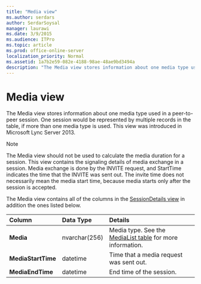 ```yaml
---
title: "Media view"
ms.author: serdars
author: SerdarSoysal
manager: laurawi
ms.date: 3/9/2015
ms.audience: ITPro
ms.topic: article
ms.prod: office-online-server
localization_priority: Normal
ms.assetid: 1a7b2e59-082e-4188-98ae-48ae9bd3494a
description: "The Media view stores information about one media type used in a peer-to-peer session. One session would be represented by multiple records in the table, if more than one media type is used. This view was introduced in Microsoft Lync Server 2013."
---
```


# Media view
 
The Media view stores information about one media type used in a peer-to-peer session. One session would be represented by multiple records in the table, if more than one media type is used. This view was introduced in Microsoft Lync Server 2013.
  
> [!NOTE]
> The Media view should not be used to calculate the media duration for a session. This view contains the signaling details of media exchange in a session. Media exchange is done by the INVITE request, and StartTime indicates the time that the INVITE was sent out. The invite time does not necessarily mean the media start time, because media starts only after the session is accepted. 
  
The Media view contains all of the columns in the [SessionDetails view](sessiondetails-0.md) in addition the ones listed below.
  
|**Column**|**Data Type**|**Details**|
|:-----|:-----|:-----|
|**Media** <br/> |nvarchar(256)  <br/> |Media type. See the [MediaList table](medialist.md) for more information. <br/> |
|**MediaStartTime** <br/> |datetime  <br/> |Time that a media request was sent out.  <br/> |
|**MediaEndTime** <br/> |datetime  <br/> |End time of the session.  <br/> |
   

